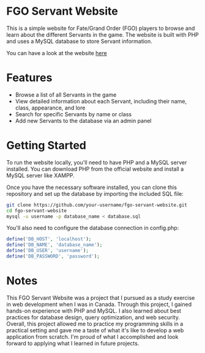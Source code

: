 # FGO Servant Website
This is a simple website for Fate/Grand Order (FGO) players to browse and learn about the different Servants in the game. The website is built with PHP and uses a MySQL database to store Servant information.

You can have a look at the website [here](https://tiweb.cgmatane.qc.ca/etudiants/2022/chut/fate/)
# Features
- Browse a list of all Servants in the game
- View detailed information about each Servant, including their name, class, appearance, and lore
- Search for specific Servants by name or class
- Add new Servants to the database via an admin panel
# Getting Started
To run the website locally, you'll need to have PHP and a MySQL server installed. You can download PHP from the official website and install a MySQL server like XAMPP.

Once you have the necessary software installed, you can clone this repository and set up the database by importing the included SQL file:

```bash
git clone https://github.com/your-username/fgo-servant-website.git
cd fgo-servant-website
mysql -u username -p database_name < database.sql
```

You'll also need to configure the database connection in config.php:

```php
define('DB_HOST', 'localhost');
define('DB_NAME', 'database_name');
define('DB_USER', 'username');
define('DB_PASSWORD', 'password');
```

# Notes

This FGO Servant Website was a project that I pursued as a study exercise in web development when I was in Canada. Through this project, I gained hands-on experience with PHP and MySQL. I also learned about best practices for database design, query optimization, and web security. Overall, this project allowed me to practice my programming skills in a practical setting and gave me a taste of what it's like to develop a web application from scratch. I'm proud of what I accomplished and look forward to applying what I learned in future projects.
